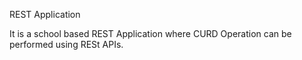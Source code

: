 REST Application

It is a school based REST Application where CURD Operation can be performed using RESt APIs.
